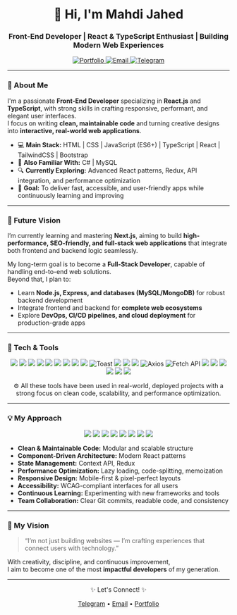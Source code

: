 <h1 align="center">👋 Hi, I'm Mahdi Jahed</h1>
<h3 align="center">Front-End Developer | React & TypeScript Enthusiast | Building Modern Web Experiences</h3>

<p align="center">
  <a href="https://personal-portfolio-mocha-eta-77.vercel.app/">
    <img src="https://img.shields.io/badge/Portfolio-Personal%20Website-blue?style=for-the-badge" alt="Portfolio"/>
  </a>
  <a href="mailto:mahdijahed56@gmail.com">
    <img src="https://img.shields.io/badge/Email-mahdijahed56@gmail.com-red?style=for-the-badge" alt="Email"/>
  </a>
  <a href="https://t.me/Eng_IT_FrontD">
    <img src="https://img.shields.io/badge/Telegram-Mahdi%20Jahed-1CA9E9?style=for-the-badge&logo=telegram" alt="Telegram"/>
  </a>
</p>

---

### 🚀 About Me
I'm a passionate **Front-End Developer** specializing in **React.js** and **TypeScript**, with strong skills in crafting responsive, performant, and elegant user interfaces.  
I focus on writing **clean, maintainable code** and turning creative designs into **interactive, real-world web applications**.

- 💻 **Main Stack:** HTML | CSS | JavaScript (ES6+) | TypeScript | React | TailwindCSS | Bootstrap  
- 🧠 **Also Familiar With:** C# | MySQL  
- 🔍 **Currently Exploring:** Advanced React patterns, Redux, API integration, and performance optimization  
- 🎯 **Goal:** To deliver fast, accessible, and user-friendly apps while continuously learning and improving

---

### 🌱 Future Vision
I’m currently learning and mastering **Next.js**, aiming to build **high-performance, SEO-friendly, and full-stack web applications** that integrate both frontend and backend logic seamlessly.  

My long-term goal is to become a **Full-Stack Developer**, capable of handling end-to-end web solutions.  
Beyond that, I plan to:  
- Learn **Node.js, Express, and databases (MySQL/MongoDB)** for robust backend development  
- Integrate frontend and backend for **complete web ecosystems**  
- Explore **DevOps, CI/CD pipelines, and cloud deployment** for production-grade apps  

---

### 🧰 Tech & Tools
<p align="center">
  <!-- Frontend Core -->
  <img src="https://img.shields.io/badge/HTML5-E34F26?style=for-the-badge&logo=html5&logoColor=white"/>
  <img src="https://img.shields.io/badge/CSS3-1572B6?style=for-the-badge&logo=css3&logoColor=white"/>
  <img src="https://img.shields.io/badge/JavaScript-F7DF1E?style=for-the-badge&logo=javascript&logoColor=black"/>
  <img src="https://img.shields.io/badge/TypeScript-007ACC?style=for-the-badge&logo=typescript&logoColor=white"/>

  <!-- Frontend Frameworks -->
  <img src="https://img.shields.io/badge/React-20232A?style=for-the-badge&logo=react&logoColor=61DAFB"/>
  <img src="https://img.shields.io/badge/Next.js-000000?style=for-the-badge&logo=nextdotjs&logoColor=white"/>

  <!-- Styling -->
  <img src="https://img.shields.io/badge/TailwindCSS-38B2AC?style=for-the-badge&logo=tailwind-css&logoColor=white"/>
  <img src="https://img.shields.io/badge/Bootstrap-563D7C?style=for-the-badge&logo=bootstrap&logoColor=white"/>
  <img src="https://img.shields.io/badge/Framer Motion-0055FF?style=for-the-badge&logo=framer&logoColor=white"/>
  <img src="https://img.shields.io/badge/React%20Toastify-FF6F61?style=for-the-badge&logo=react&logoColor=white" alt="Toast"/>


  <!-- State & Data -->
  <img src="https://img.shields.io/badge/Redux-764ABC?style=for-the-badge&logo=redux&logoColor=white"/>
  <img src="https://img.shields.io/badge/React Hook Form-EC5990?style=for-the-badge&logo=reacthookform&logoColor=white"/>
  <img src="https://img.shields.io/badge/Yup-8A2BE2?style=for-the-badge&logoColor=white"/>

   <!-- API Handling -->
  <img src="https://img.shields.io/badge/Axios-5A29E4?style=for-the-badge&logo=axios&logoColor=white" alt="Axios"/>
  <img src="https://img.shields.io/badge/Fetch_API-007ACC?style=for-the-badge&logo=fetch&logoColor=white" alt="Fetch API"/>

  <!-- Tools -->
  <img src="https://img.shields.io/badge/Git-F05032?style=for-the-badge&logo=git&logoColor=white"/>
  <img src="https://img.shields.io/badge/GitHub-181717?style=for-the-badge&logo=github&logoColor=white"/>
  <img src="https://img.shields.io/badge/Vite-646CFF?style=for-the-badge&logo=vite&logoColor=FFD62E"/>
  <img src="https://img.shields.io/badge/VS Code-0078D7?style=for-the-badge&logo=visualstudiocode&logoColor=white"/>

  <!-- Other Skills -->
  
  <img src="https://img.shields.io/badge/C Sharp-239120?style=for-the-badge&logo=c-sharp&logoColor=white"/>
  <img src="https://img.shields.io/badge/MySQL-4479A1?style=for-the-badge&logo=mysql&logoColor=white"/>

  <p align="center">
  ⚙️ All these tools have been used in real-world, deployed projects with a strong focus on clean code, scalability, and performance optimization.
  </p>

</p>




---

### 💡 My Approach
<p align="center">
  <img src="https://img.shields.io/badge/1-Clean%20Code-blue?style=for-the-badge"/>
  <img src="https://img.shields.io/badge/2-Reusable%20Components-green?style=for-the-badge"/>
  <img src="https://img.shields.io/badge/3-State%20Management-yellow?style=for-the-badge"/>
  <img src="https://img.shields.io/badge/4-Performance%20Optimized-red?style=for-the-badge"/>
  <img src="https://img.shields.io/badge/5-Responsive%20Design-purple?style=for-the-badge"/>
  <img src="https://img.shields.io/badge/6-Testing%20Mindset-orange?style=for-the-badge"/>
  <img src="https://img.shields.io/badge/7-Continuous%20Learning-pink?style=for-the-badge"/>
  <img src="https://img.shields.io/badge/8-Attention%20to%20Detail-lightblue?style=for-the-badge"/>
</p>

- **Clean & Maintainable Code:** Modular and scalable structure  
- **Component-Driven Architecture:** Modern React patterns  
- **State Management:** Context API, Redux  
- **Performance Optimization:** Lazy loading, code-splitting, memoization  
- **Responsive Design:** Mobile-first & pixel-perfect layouts  
- **Accessibility:** WCAG-compliant interfaces for all users  
- **Continuous Learning:** Experimenting with new frameworks and tools  
- **Team Collaboration:** Clear Git commits, readable code, and consistency  

---



### 🧭 My Vision
> “I’m not just building websites — I’m crafting experiences that connect users with technology.”

With creativity, discipline, and continuous improvement,  
I aim to become one of the most **impactful developers** of my generation.

---

<p align="center">✨ Let's Connect! ✨</p>
<p align="center">
  <a href="https://t.me/Eng_IT_FrontD">Telegram</a> • 
  <a href="mailto:mahdijahed56@gmail.com">Email</a> • 
  <a href="https://personal-portfolio-mocha-eta-77.vercel.app/">Portfolio</a>
</p>

